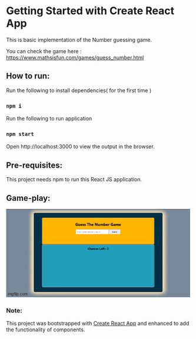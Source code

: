 # Getting Started with Create React App

This is basic implementation of the Number guessing game.

You can check the game here : https://www.mathsisfun.com/games/guess_number.html

## How to run:

Run the following to install dependencies( for the first time )
### `npm i`

Run the following to run application
### `npm start`

Open http://localhost:3000 to view the output in the browser.

## Pre-requisites:

This project needs npm to run this React JS application.


## Game-play:

![](https://github.com/SandeepLakka/GTN/blob/master/GTNGamePlay.gif)

### Note:

This project was bootstrapped with [Create React App](https://github.com/facebook/create-react-app) and enhanced to add the functionality of components.
